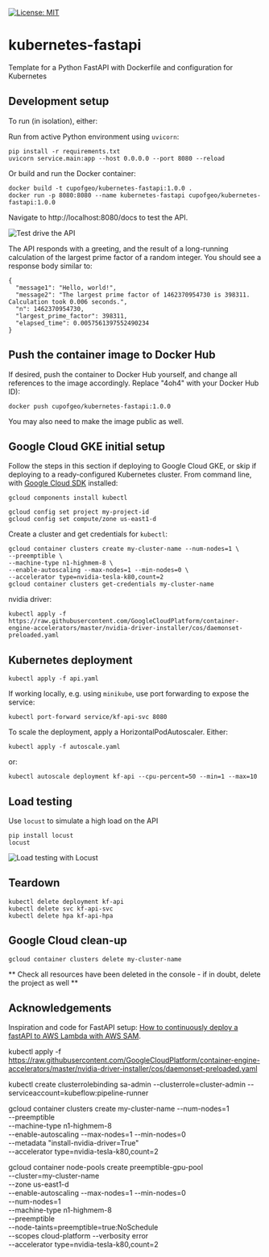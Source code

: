 [![License: MIT](https://img.shields.io/badge/License-MIT-yellow.svg)](https://opensource.org/licenses/MIT)

# kubernetes-fastapi

Template for a Python FastAPI with Dockerfile and configuration for Kubernetes

## Development setup

To run (in isolation), either:

Run from active Python environment using `uvicorn`:

    pip install -r requirements.txt
    uvicorn service.main:app --host 0.0.0.0 --port 8080 --reload

Or build and run the Docker container:

    docker build -t cupofgeo/kubernetes-fastapi:1.0.0 .
    docker run -p 8080:8080 --name kubernetes-fastapi cupofgeo/kubernetes-fastapi:1.0.0

Navigate to http://localhost:8080/docs to test the API.

![Test drive the API](./resources/openapi.png)

The API responds with a greeting, and the result of a long-running calculation of the largest prime factor of a random integer. You should see a response body similar to:

    {
      "message1": "Hello, world!",
      "message2": "The largest prime factor of 1462370954730 is 398311. Calculation took 0.006 seconds.",
      "n": 1462370954730,
      "largest_prime_factor": 398311,
      "elapsed_time": 0.0057561397552490234
    }

## Push the container image to Docker Hub

If desired, push the container to Docker Hub yourself, and change all references to the image accordingly. Replace "4oh4" with your Docker Hub ID):

    docker push cupofgeo/kubernetes-fastapi:1.0.0

You may also need to make the image public as well.

## Google Cloud GKE initial setup

Follow the steps in this section if deploying to Google Cloud GKE, or skip if deploying to a ready-configured Kubernetes cluster. From command line, with [Google Cloud SDK](https://cloud.google.com/sdk/docs/install) installed:

    gcloud components install kubectl

    gcloud config set project my-project-id
    gcloud config set compute/zone us-east1-d

Create a cluster and get credentials for `kubectl`:

    gcloud container clusters create my-cluster-name --num-nodes=1 \
    --preemptible \
    --machine-type n1-highmem-8 \
    --enable-autoscaling --max-nodes=1 --min-nodes=0 \
    --accelerator type=nvidia-tesla-k80,count=2
    gcloud container clusters get-credentials my-cluster-name

nvidia driver:

    kubectl apply -f https://raw.githubusercontent.com/GoogleCloudPlatform/container-engine-accelerators/master/nvidia-driver-installer/cos/daemonset-preloaded.yaml

## Kubernetes deployment

    kubectl apply -f api.yaml

If working locally, e.g. using `minikube`, use port forwarding to expose the service:

    kubectl port-forward service/kf-api-svc 8080

To scale the deployment, apply a HorizontalPodAutoscaler. Either:

    kubectl apply -f autoscale.yaml

or:

    kubectl autoscale deployment kf-api --cpu-percent=50 --min=1 --max=10

## Load testing

Use `locust` to simulate a high load on the API

    pip install locust
    locust

![Load testing with Locust](./resources/locust.png)

## Teardown

    kubectl delete deployment kf-api
    kubectl delete svc kf-api-svc
    kubectl delete hpa kf-api-hpa

## Google Cloud clean-up

    gcloud container clusters delete my-cluster-name

** Check all resources have been deleted in the console - if in doubt, delete the project as well **

## Acknowledgements

Inspiration and code for FastAPI setup:
[How to continuously deploy a fastAPI to AWS Lambda with AWS SAM](https://iwpnd.pw/articles/2020-01/deploy-fastapi-to-aws-lambda).

kubectl apply -f https://raw.githubusercontent.com/GoogleCloudPlatform/container-engine-accelerators/master/nvidia-driver-installer/cos/daemonset-preloaded.yaml

kubectl create clusterrolebinding sa-admin --clusterrole=cluster-admin --serviceaccount=kubeflow:pipeline-runner



gcloud container clusters create my-cluster-name --num-nodes=1\
    --preemptible \
    --machine-type n1-highmem-8 \
    --enable-autoscaling --max-nodes=1 --min-nodes=0 \
    --metadata "install-nvidia-driver=True" \
    --accelerator type=nvidia-tesla-k80,count=2


gcloud container node-pools create preemptible-gpu-pool \
    --cluster=my-cluster-name \
    --zone us-east1-d \
    --enable-autoscaling --max-nodes=1 --min-nodes=0 \
    --num-nodes=1 \
    --machine-type n1-highmem-8 \
    --preemptible \
    --node-taints=preemptible=true:NoSchedule \
    --scopes cloud-platform --verbosity error \
    --accelerator type=nvidia-tesla-k80,count=2